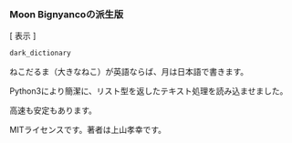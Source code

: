 ### Moon Bignyancoの派生版

[ 表示 ]

```markdown
dark_dictionary
```

ねこだるま（大きなねこ）が英語ならば、月は日本語で書きます。

Python3により簡潔に、リスト型を返したテキスト処理を読み込ませました。

高速も安定もあります。

MITライセンスです。著者は上山孝幸です。
